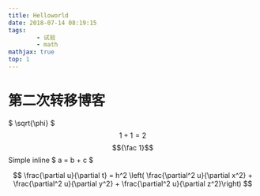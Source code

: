 ```yaml
---
title: Helloworld
date: 2018-07-14 08:19:15
tags: 
		- 试验
		- math
mathjax: true
top: 1
---
```


# 第二次转移博客

$ \sqrt{\phi} $
$${1+1=2}$$
$${\fac 1}$$
Simple inline $ a = b + c $

$$ \frac{\partial u}{\partial t}
= h^2 \left( \frac{\partial^2 u}{\partial x^2} +
\frac{\partial^2 u}{\partial y^2} +
\frac{\partial^2 u}{\partial z^2}\right) $$
